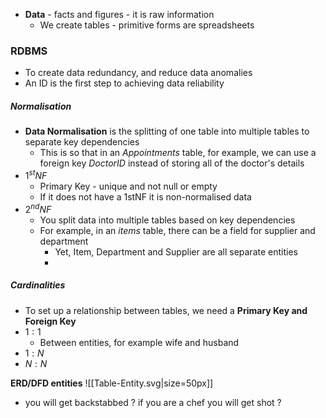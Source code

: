 - **Data** - facts and figures - it is raw information
	- We create tables - primitive forms are spreadsheets

### RDBMS
- To create data redundancy, and reduce data anomalies
- An ID is the first step to achieving data reliability

##### Normalisation
- **Data Normalisation** is the splitting of one table into multiple tables to separate key dependencies
	- This is so that in an *Appointments* table, for example, we can use a foreign key *DoctorID* instead of storing all of the doctor's details
- $1^{st}NF$
	- Primary Key - unique and not null or empty
	- If it does not have a 1stNF it is non-normalised data
- $2^{nd}NF$
	- You split data into multiple tables based on key dependencies
	- For example, in an *items* table, there can be a field for supplier and department
		- Yet, Item, Department and Supplier are all separate entities
		- 

##### Cardinalities
- To set up a relationship between tables, we need a **Primary Key and Foreign Key**
- $1:1$
	- Between entities, for example wife and husband
- $1:N$
- $N:N$


**ERD/DFD entities**
![[Table-Entity.svg|size=50px]]
- you will get backstabbed ? if you are a chef you will get shot ?
